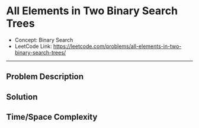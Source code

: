 # All Elements in Two Binary Search Trees

- Concept: Binary Search
- LeetCode Link: https://leetcode.com/problems/all-elements-in-two-binary-search-trees/

---

## Problem Description

## Solution

## Time/Space Complexity

